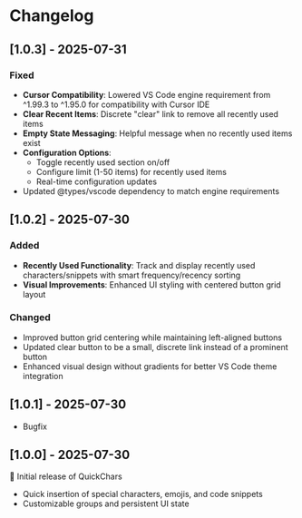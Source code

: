 # Changelog

## [1.0.3] - 2025-07-31

### Fixed
- **Cursor Compatibility**: Lowered VS Code engine requirement from ^1.99.3 to ^1.95.0 for compatibility with Cursor IDE
- **Clear Recent Items**: Discrete "clear" link to remove all recently used items
- **Empty State Messaging**: Helpful message when no recently used items exist
- **Configuration Options**:
  - Toggle recently used section on/off
  - Configure limit (1-50 items) for recently used items
  - Real-time configuration updates
- Updated @types/vscode dependency to match engine requirements

## [1.0.2] - 2025-07-30

### Added
- **Recently Used Functionality**: Track and display recently used characters/snippets with smart frequency/recency sorting
- **Visual Improvements**: Enhanced UI styling with centered button grid layout

### Changed
- Improved button grid centering while maintaining left-aligned buttons
- Updated clear button to be a small, discrete link instead of a prominent button
- Enhanced visual design without gradients for better VS Code theme integration

## [1.0.1] - 2025-07-30
- Bugfix

## [1.0.0] - 2025-07-30

🎉 Initial release of QuickChars
- Quick insertion of special characters, emojis, and code snippets
- Customizable groups and persistent UI state
